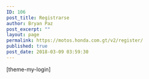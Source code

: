 ```yaml
---
ID: 106
post_title: Registrarse
author: Bryan Paz
post_excerpt: ""
layout: page
permalink: https://motos.honda.com.gt/v2/register/
published: true
post_date: 2018-03-09 03:59:30
---
```

[theme-my-login]